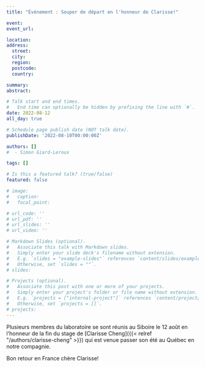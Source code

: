 ```yaml
---
title: "Événement : Souper de départ en l'honneur de Clarisse!"

event: 
event_url: 

location:
address:
  street: 
  city: 
  region: 
  postcode: 
  country: 

summary: 
abstract:

# Talk start and end times.
#   End time can optionally be hidden by prefixing the line with `#`.
date: 2022-08-12
all_day: true

# Schedule page publish date (NOT talk date).
publishDate: '2022-08-10T00:00:00Z'

authors: []
#  - Simon Giard-Leroux

tags: []

# Is this a featured talk? (true/false)
featured: false

# image:
#   caption: 
#   focal_point: 

# url_code: ''
# url_pdf: ''
# url_slides: ''
# url_video: ''

# Markdown Slides (optional).
#   Associate this talk with Markdown slides.
#   Simply enter your slide deck's filename without extension.
#   E.g. `slides = "example-slides"` references `content/slides/example-slides.md`.
#   Otherwise, set `slides = ""`.
# slides:

# Projects (optional).
#   Associate this post with one or more of your projects.
#   Simply enter your project's folder or file name without extension.
#   E.g. `projects = ["internal-project"]` references `content/project/deep-learning/index.md`.
#   Otherwise, set `projects = []`.
# projects:
---
```


Plusieurs membres du laboratoire se sont réunis au Siboire le 12 août en l'honneur de la fin du stage de 
[Clarisse Cheng]({{< relref "/authors/clarisse-cheng" >}}) qui est venue passer son été au Québec en notre compagnie.

Bon retour en France chère Clarisse!


